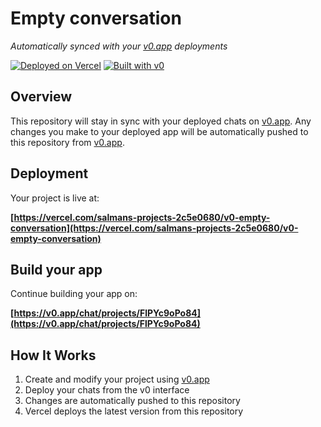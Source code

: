 # Empty conversation

*Automatically synced with your [v0.app](https://v0.app) deployments*

[![Deployed on Vercel](https://img.shields.io/badge/Deployed%20on-Vercel-black?style=for-the-badge&logo=vercel)](https://vercel.com/salmans-projects-2c5e0680/v0-empty-conversation)
[![Built with v0](https://img.shields.io/badge/Built%20with-v0.app-black?style=for-the-badge)](https://v0.app/chat/projects/FlPYc9oPo84)

## Overview

This repository will stay in sync with your deployed chats on [v0.app](https://v0.app).
Any changes you make to your deployed app will be automatically pushed to this repository from [v0.app](https://v0.app).

## Deployment

Your project is live at:

**[https://vercel.com/salmans-projects-2c5e0680/v0-empty-conversation](https://vercel.com/salmans-projects-2c5e0680/v0-empty-conversation)**

## Build your app

Continue building your app on:

**[https://v0.app/chat/projects/FlPYc9oPo84](https://v0.app/chat/projects/FlPYc9oPo84)**

## How It Works

1. Create and modify your project using [v0.app](https://v0.app)
2. Deploy your chats from the v0 interface
3. Changes are automatically pushed to this repository
4. Vercel deploys the latest version from this repository